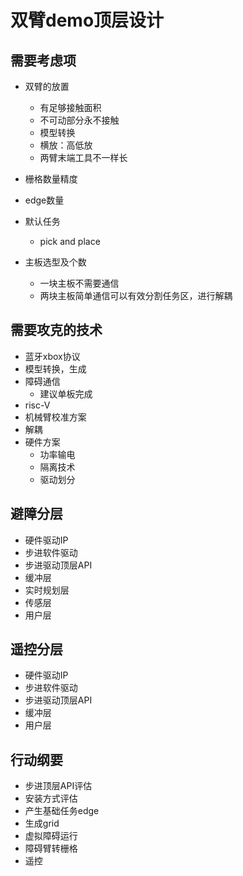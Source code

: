 # 双臂demo顶层设计

## 需要考虑项

* 双臂的放置
    - 有足够接触面积
    - 不可动部分永不接触
    - 模型转换
    - 横放：高低放
    - 两臂末端工具不一样长
* 栅格数量精度
* edge数量
* 默认任务
    - pick and place

* 主板选型及个数
    - 一块主板不需要通信
    - 两块主板简单通信可以有效分割任务区，进行解耦





## 需要攻克的技术
* 蓝牙xbox协议
* 模型转换，生成
* 障碍通信
    - 建议单板完成
* risc-V
* 机械臂校准方案
* 解耦
* 硬件方案
    - 功率输电
    - 隔离技术
    - 驱动划分

## 避障分层
* 硬件驱动IP
* 步进软件驱动
* 步进驱动顶层API
* 缓冲层
* 实时规划层
* 传感层
* 用户层

## 遥控分层
* 硬件驱动IP
* 步进软件驱动
* 步进驱动顶层API
* 缓冲层
* 用户层

## 行动纲要
* 步进顶层API评估
* 安装方式评估
* 产生基础任务edge
* 生成grid
* 虚拟障碍运行
* 障碍臂转栅格
* 遥控

